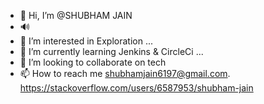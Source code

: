 - 👋 Hi, I’m @SHUBHAM JAIN
- :loud_sound: 
- 👀 I’m interested in Exploration ...
- 🌱 I’m currently learning Jenkins & CircleCi ...
- 💞️ I’m looking to collaborate on tech
- 📫 How to reach me shubhamjain6197@gmail.com. https://stackoverflow.com/users/6587953/shubham-jain

<!---
Shubhamjain6197/Shubhamjain6197 is a ✨ special ✨ repository because its `README.md` (this file) appears on your GitHub profile.
You can click the Preview link to take a look at your changes.
--->
